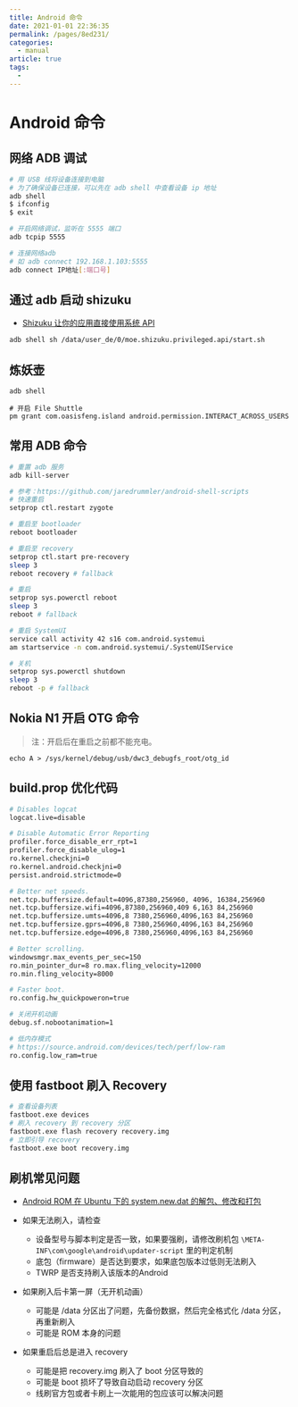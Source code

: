```yaml
---
title: Android 命令
date: 2021-01-01 22:36:35
permalink: /pages/8ed231/
categories: 
  - manual
article: true
tags: 
  - 
---
```

# Android 命令

## 网络 ADB 调试 

```sh
# 用 USB 线将设备连接到电脑
# 为了确保设备已连接，可以先在 adb shell 中查看设备 ip 地址
adb shell
$ ifconfig
$ exit

# 开启网络调试，监听在 5555 端口
adb tcpip 5555

# 连接网络adb
# 如 adb connect 192.168.1.103:5555
adb connect IP地址[:端口号]
```

## 通过 adb 启动 shizuku

- [Shizuku 让你的应用直接使用系统 API](https://shizuku.rikka.app/zh-hans/)

```sh
adb shell sh /data/user_de/0/moe.shizuku.privileged.api/start.sh
```

## 炼妖壶

```
adb shell

# 开启 File Shuttle
pm grant com.oasisfeng.island android.permission.INTERACT_ACROSS_USERS
```

## 常用 ADB 命令


```sh
# 重置 adb 服务
adb kill-server

# 参考：https://github.com/jaredrummler/android-shell-scripts
# 快速重启
setprop ctl.restart zygote

# 重启至 bootloader
reboot bootloader

# 重启至 recovery
setprop ctl.start pre-recovery
sleep 3
reboot recovery # fallback

# 重启
setprop sys.powerctl reboot
sleep 3
reboot # fallback

# 重启 SystemUI
service call activity 42 s16 com.android.systemui
am startservice -n com.android.systemui/.SystemUIService

# 关机
setprop sys.powerctl shutdown
sleep 3
reboot -p # fallback
```

## Nokia N1 开启 OTG 命令

> 注：开启后在重启之前都不能充电。

```shell script
echo A > /sys/kernel/debug/usb/dwc3_debugfs_root/otg_id
```

## build.prop 优化代码

```sh
# Disables logcat
logcat.live=disable

# Disable Automatic Error Reporting
profiler.force_disable_err_rpt=1
profiler.force_disable_ulog=1
ro.kernel.checkjni=0
ro.kernel.android.checkjni=0
persist.android.strictmode=0

# Better net speeds.
net.tcp.buffersize.default=4096,87380,256960, 4096, 16384,256960
net.tcp.buffersize.wifi=4096,87380,256960,409 6,163 84,256960
net.tcp.buffersize.umts=4096,8 7380,256960,4096,163 84,256960
net.tcp.buffersize.gprs=4096,8 7380,256960,4096,163 84,256960
net.tcp.buffersize.edge=4096,8 7380,256960,4096,163 84,256960

# Better scrolling.
windowsmgr.max_events_per_sec=150
ro.min_pointer_dur=8 ro.max.fling_velocity=12000
ro.min.fling_velocity=8000

# Faster boot.
ro.config.hw_quickpoweron=true

# 关闭开机动画
debug.sf.nobootanimation=1

# 低内存模式
# https://source.android.com/devices/tech/perf/low-ram
ro.config.low_ram=true
```

## 使用 fastboot 刷入 Recovery

```sh
# 查看设备列表
fastboot.exe devices
# 刷入 recovery 到 recovery 分区
fastboot.exe flash recovery recovery.img
# 立即引导 recovery
fastboot.exe boot recovery.img
```

## 刷机常见问题

- [Android ROM 在 Ubuntu 下的 system.new.dat 的解包、修改和打包](./android-rom-modify/README.md)

- 如果无法刷入，请检查
  - 设备型号与脚本判定是否一致，如果要强刷，请修改刷机包 `\META-INF\com\google\android\updater-script` 里的判定机制
  - 底包（firmware）是否达到要求，如果底包版本过低则无法刷入
  - TWRP 是否支持刷入该版本的Android
- 如果刷入后卡第一屏（无开机动画）
  - 可能是 /data 分区出了问题，先备份数据，然后完全格式化 /data 分区，再重新刷入
  - 可能是 ROM 本身的问题
- 如果重启后总是进入 recovery
  - 可能是把 recovery.img 刷入了 boot 分区导致的
  - 可能是 boot 损坏了导致自动启动 recovery 分区
  - 线刷官方包或者卡刷上一次能用的包应该可以解决问题
